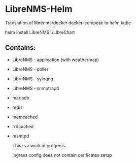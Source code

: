 # LibreNMS-Helm

Translation of librenms/docker docker-compose to helm kube

helm install LibreNMS ./LibreChart


## Contains:
* LibreNMS - application (with weathermap)
* LibreNMS - poller
* LibreNMS - sylogng
* LibreNMS - snmptrapd
  
* mariadb
* redis
* memcached
* rrdcached
* msmtpd
  
  
  This is a work in progress.
  
  ingress config does not contain cerificates setup

